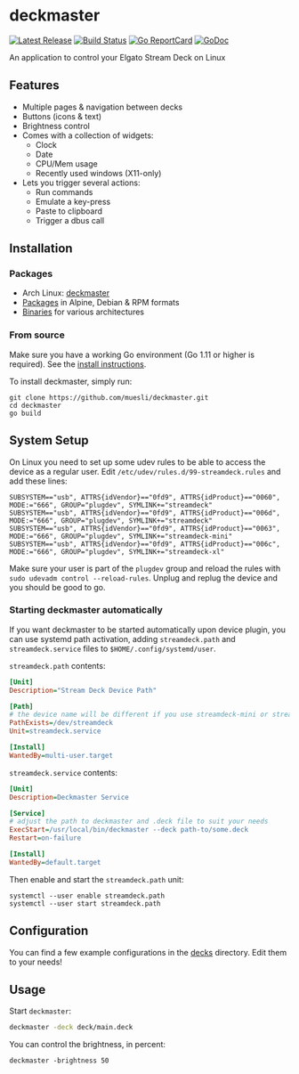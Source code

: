 # deckmaster

[![Latest Release](https://img.shields.io/github/release/muesli/deckmaster.svg)](https://github.com/muesli/deckmaster/releases)
[![Build Status](https://github.com/muesli/deckmaster/workflows/build/badge.svg)](https://github.com/muesli/deckmaster/actions)
[![Go ReportCard](https://goreportcard.com/badge/muesli/deckmaster)](https://goreportcard.com/report/muesli/deckmaster)
[![GoDoc](https://godoc.org/github.com/golang/gddo?status.svg)](https://pkg.go.dev/github.com/muesli/deckmaster)

An application to control your Elgato Stream Deck on Linux

## Features

- Multiple pages & navigation between decks
- Buttons (icons & text)
- Brightness control
- Comes with a collection of widgets:
    - Clock
    - Date
    - CPU/Mem usage
    - Recently used windows (X11-only)
- Lets you trigger several actions:
    - Run commands
    - Emulate a key-press
    - Paste to clipboard
    - Trigger a dbus call

## Installation

### Packages

- Arch Linux: [deckmaster](https://aur.archlinux.org/packages/deckmaster/)
- [Packages](https://github.com/muesli/deckmaster/releases) in Alpine, Debian & RPM formats
- [Binaries](https://github.com/muesli/deckmaster/releases) for various architectures

### From source

Make sure you have a working Go environment (Go 1.11 or higher is required).
See the [install instructions](https://golang.org/doc/install.html).

To install deckmaster, simply run:

    git clone https://github.com/muesli/deckmaster.git
    cd deckmaster
    go build

## System Setup

On Linux you need to set up some udev rules to be able to access the device as a
regular user. Edit `/etc/udev/rules.d/99-streamdeck.rules` and add these lines:

```
SUBSYSTEM=="usb", ATTRS{idVendor}=="0fd9", ATTRS{idProduct}=="0060", MODE:="666", GROUP="plugdev", SYMLINK+="streamdeck"
SUBSYSTEM=="usb", ATTRS{idVendor}=="0fd9", ATTRS{idProduct}=="006d", MODE:="666", GROUP="plugdev", SYMLINK+="streamdeck"
SUBSYSTEM=="usb", ATTRS{idVendor}=="0fd9", ATTRS{idProduct}=="0063", MODE:="666", GROUP="plugdev", SYMLINK+="streamdeck-mini"
SUBSYSTEM=="usb", ATTRS{idVendor}=="0fd9", ATTRS{idProduct}=="006c", MODE:="666", GROUP="plugdev", SYMLINK+="streamdeck-xl"
```

Make sure your user is part of the `plugdev` group and reload the rules with
`sudo udevadm control --reload-rules`. Unplug and replug the device and you
should be good to go.

### Starting deckmaster automatically

If you want deckmaster to be started automatically upon device plugin, you can use systemd path activation, adding `streamdeck.path` and `streamdeck.service` files to `$HOME/.config/systemd/user`.

`streamdeck.path` contents:

```ini
[Unit]
Description="Stream Deck Device Path"

[Path]
# the device name will be different if you use streamdeck-mini or streamdeck-xl
PathExists=/dev/streamdeck
Unit=streamdeck.service

[Install]
WantedBy=multi-user.target
```

`streamdeck.service` contents:

```ini
[Unit]
Description=Deckmaster Service

[Service]
# adjust the path to deckmaster and .deck file to suit your needs
ExecStart=/usr/local/bin/deckmaster --deck path-to/some.deck
Restart=on-failure

[Install]
WantedBy=default.target
```

Then enable and start the `streamdeck.path` unit:

```
systemctl --user enable streamdeck.path
systemctl --user start streamdeck.path
```

## Configuration

You can find a few example configurations in the [decks](https://github.com/muesli/deckmaster/tree/master/decks)
directory. Edit them to your needs!

## Usage

Start `deckmaster`:

```bash
deckmaster -deck deck/main.deck
```

You can control the brightness, in percent:

```
deckmaster -brightness 50
```
